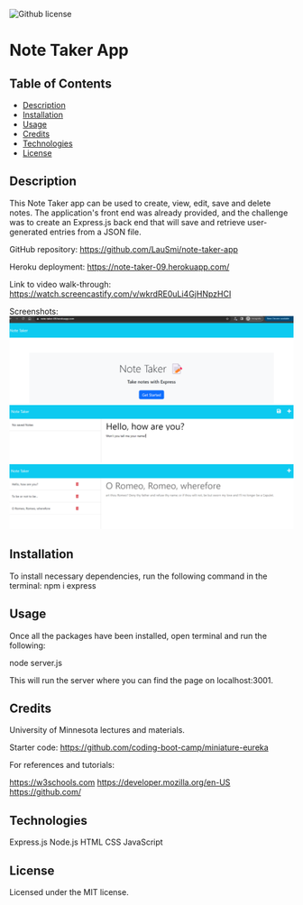 ![Github license](https://img.shields.io/badge/license-MIT-blue.svg)

# Note Taker App

## Table of Contents

- [Description](#description)
- [Installation](#installation)
- [Usage](#usage)
- [Credits](#credits)
- [Technologies](#technologies)
- [License](#license)

## Description

This Note Taker app can be used to create, view, edit, save and delete notes. The application's front end was already provided, and the challenge was to create an Express.js back end that will save and retrieve user-generated entries from a JSON file. 

GitHub repository: https://github.com/LauSmi/note-taker-app

Heroku deployment: https://note-taker-09.herokuapp.com/

Link to video walk-through: https://watch.screencastify.com/v/wkrdRE0uLi4GjHNpzHCI

Screenshots:
![Alt text](public/assets/images/note-taker1.png)
![Alt text](public/assets/images/note-taker2.png)
![Alt text](public/assets/images/note-taker3.png)

## Installation

To install necessary dependencies, run the following command in the terminal: npm i express


## Usage

Once all the packages have been installed, open terminal and run the following:

node server.js

This will run the server where you can find the page on localhost:3001.


## Credits

University of Minnesota lectures and materials.

Starter code: https://github.com/coding-boot-camp/miniature-eureka

For references and tutorials:

https://w3schools.com
https://developer.mozilla.org/en-US
https://github.com/

## Technologies

Express.js
Node.js
HTML
CSS
JavaScript

## License

Licensed under the MIT license.